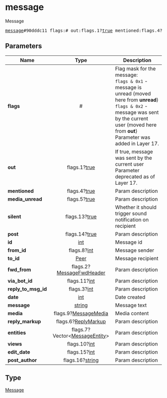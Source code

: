 # message

Message

<pre>
<a href="../constructor/message.md">message</a>#90dddc11 flags:# out:flags.1?<a href="../type/true.md">true</a> mentioned:flags.4?<a href="../type/true.md">true</a> media_unread:flags.5?<a href="../type/true.md">true</a> silent:flags.13?<a href="../type/true.md">true</a> post:flags.14?<a href="../type/true.md">true</a> id:<a href="../type/int.md">int</a> from_id:flags.8?<a href="../type/int.md">int</a> to_id:<a href="../type/Peer.md">Peer</a> fwd_from:flags.2?<a href="../type/MessageFwdHeader.md">MessageFwdHeader</a> via_bot_id:flags.11?<a href="../type/int.md">int</a> reply_to_msg_id:flags.3?<a href="../type/int.md">int</a> date:<a href="../type/int.md">int</a> message:<a href="../type/string.md">string</a> media:flags.9?<a href="../type/MessageMedia.md">MessageMedia</a> reply_markup:flags.6?<a href="../type/ReplyMarkup.md">ReplyMarkup</a> entities:flags.7?Vector&lt;<a href="../type/MessageEntity.md">MessageEntity</a>&gt; views:flags.10?<a href="../type/int.md">int</a> edit_date:flags.15?<a href="../type/int.md">int</a> post_author:flags.16?<a href="../type/string.md">string</a> = <a href="../type/Message.md">Message</a>;
</pre>
## Parameters

| Name | Type | Description |
|------|:----:|-------------|
| **flags** | # | Flag mask for the message:<br> `flags & 0x1` - message is unread (moved here from **unread**)<br> `flags & 0x2` - message was sent by the current user (moved here from **out**)<br> Parameter was added in Layer 17. |
| **out** | flags.1?<a href="../type/true.md">true</a> | If true, message was sent by the current user<br> Parameter deprecated as of Layer 17. |
| **mentioned** | flags.4?<a href="../type/true.md">true</a> | Param description |
| **media_unread** | flags.5?<a href="../type/true.md">true</a> | Param description |
| **silent** | flags.13?<a href="../type/true.md">true</a> | Whether it should trigger sound notification on recipient |
| **post** | flags.14?<a href="../type/true.md">true</a> | Param description |
| **id** | <a href="../type/int.md">int</a> | Message id |
| **from_id** | flags.8?<a href="../type/int.md">int</a> | Message sender |
| **to_id** | <a href="../type/Peer.md">Peer</a> | Message recipient |
| **fwd_from** | flags.2?<a href="../type/MessageFwdHeader.md">MessageFwdHeader</a> | Param description |
| **via_bot_id** | flags.11?<a href="../type/int.md">int</a> | Param description |
| **reply_to_msg_id** | flags.3?<a href="../type/int.md">int</a> | Param description |
| **date** | <a href="../type/int.md">int</a> | Date created |
| **message** | <a href="../type/string.md">string</a> | Message text |
| **media** | flags.9?<a href="../type/MessageMedia.md">MessageMedia</a> | Media content |
| **reply_markup** | flags.6?<a href="../type/ReplyMarkup.md">ReplyMarkup</a> | Param description |
| **entities** | flags.7?Vector&lt;<a href="../type/MessageEntity.md">MessageEntity</a>&gt; | Param description |
| **views** | flags.10?<a href="../type/int.md">int</a> | Param description |
| **edit_date** | flags.15?<a href="../type/int.md">int</a> | Param description |
| **post_author** | flags.16?<a href="../type/string.md">string</a> | Param description |

## Type

<a href="../type/Message.md">Message</a>
